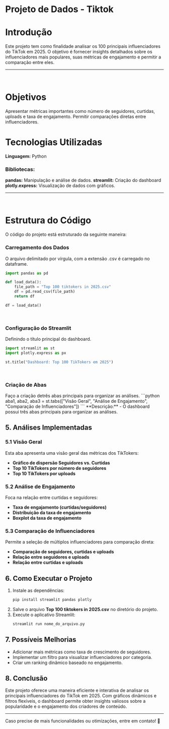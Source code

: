 <h1>Projeto de Dados - Tiktok</h1>


<h1>Introdução</h1>
Este projeto tem como finalidade analisar os 100 principais influenciadores do TikTok em 2025. O objetivo é fornecer insights detalhados sobre os influenciadores mais populares, suas métricas de engajamento e permitir a comparação entre eles.

<hr>
<br>

<h1>Objetivos</h1>
Apresentar métricas importantes como número de seguidores, curtidas, uploads e taxa de engajamento.
Permitir comparações diretas entre influenciadores.

<h1>Tecnologias Utilizadas</h1>
<b>Linguagem:</b> Python

<h3><b>Bibliotecas:</b></h3>
<b>pandas:</b> Manipulação e análise de dados.
<b>streamlit:</b> Criação do dashboard
<b>plotly.express:</b> Visualização de dados com gráficos.

<hr>
<br>

<h1>Estrutura do Código</h1>
O código do projeto está estruturado da seguinte maneira:

<h3><b>Carregamento dos Dados</b></h3>
O arquivo delimitado por vírgula, com a extensão .csv é carregado no dataframe.

```python
import pandas as pd

def load_data():
    file_path = "Top 100 tiktokers in 2025.csv"
    df = pd.read_csv(file_path)
    return df

df = load_data()
```

<br>

<h3><b>Configuração do Streamlit</b></h3>
Definindo o título principal do dashboard.

```python
import streamlit as st
import plotly.express as px

st.title("Dashboard: Top 100 TikTokers em 2025")
```

<br>

<h3><b>Criação de Abas</b></h3>
Faço a criação detrês abas principais para organizar as análises.
```python
aba1, aba2, aba3 = st.tabs(["Visão Geral", "Análise de Engajamento", "Comparação de Influenciadores"])
```
**Descrição:**
- O dashboard possui três abas principais para organizar as análises.

## 5. Análises Implementadas

### 5.1 Visão Geral
Esta aba apresenta uma visão geral das métricas dos TikTokers:
- **Gráfico de dispersão Seguidores vs. Curtidas**
- **Top 10 TikTokers por número de seguidores**
- **Top 10 TikTokers por uploads**

### 5.2 Análise de Engajamento
Foca na relação entre curtidas e seguidores:
- **Taxa de engajamento (curtidas/seguidores)**
- **Distribuição da taxa de engajamento**
- **Boxplot da taxa de engajamento**

### 5.3 Comparação de Influenciadores
Permite a seleção de múltiplos influenciadores para comparação direta:
- **Comparação de seguidores, curtidas e uploads**
- **Relação entre seguidores e uploads**
- **Relação entre curtidas e uploads**

## 6. Como Executar o Projeto
1. Instale as dependências:
   ```sh
   pip install streamlit pandas plotly
   ```
2. Salve o arquivo **Top 100 tiktokers in 2025.csv** no diretório do projeto.
3. Execute o aplicativo Streamlit:
   ```sh
   streamlit run nome_do_arquivo.py
   ```

## 7. Possíveis Melhorias
- Adicionar mais métricas como taxa de crescimento de seguidores.
- Implementar um filtro para visualizar influenciadores por categoria.
- Criar um ranking dinâmico baseado no engajamento.

## 8. Conclusão
Este projeto oferece uma maneira eficiente e interativa de analisar os principais influenciadores do TikTok em 2025. Com gráficos dinâmicos e filtros flexíveis, o dashboard permite obter insights valiosos sobre a popularidade e o engajamento dos criadores de conteúdo.

---
Caso precise de mais funcionalidades ou otimizações, entre em contato! 🚀

